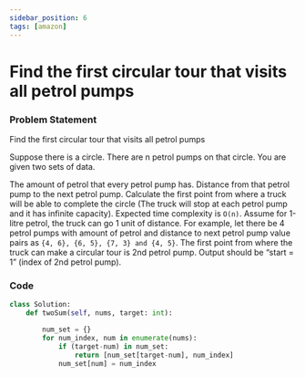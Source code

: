 ```yaml
---
sidebar_position: 6
tags: [amazon]
---
```


# Find the first circular tour that visits all petrol pumps

### Problem Statement

Find the first circular tour that visits all petrol pumps

Suppose there is a circle. There are n petrol pumps on that circle.
You are given two sets of data.

The amount of petrol that every petrol pump has.
Distance from that petrol pump to the next petrol pump.
Calculate the first point from where a truck will be able to complete the circle
(The truck will stop at each petrol pump and it has infinite capacity).
Expected time complexity is `O(n)`. Assume for 1-litre petrol, the truck can go 1 unit of distance.
For example, let there be 4 petrol pumps with amount of petrol and
distance to next petrol pump value pairs as `{4, 6}, {6, 5}, {7, 3} and {4, 5}`.
The first point from where the truck can make a circular tour is 2nd petrol pump.
Output should be “start = 1” (index of 2nd petrol pump).

### Code

```python title="Python Code"
class Solution:
    def twoSum(self, nums, target: int):

        num_set = {}
        for num_index, num in enumerate(nums):
            if (target-num) in num_set:
                return [num_set[target-num], num_index]
            num_set[num] = num_index
```
